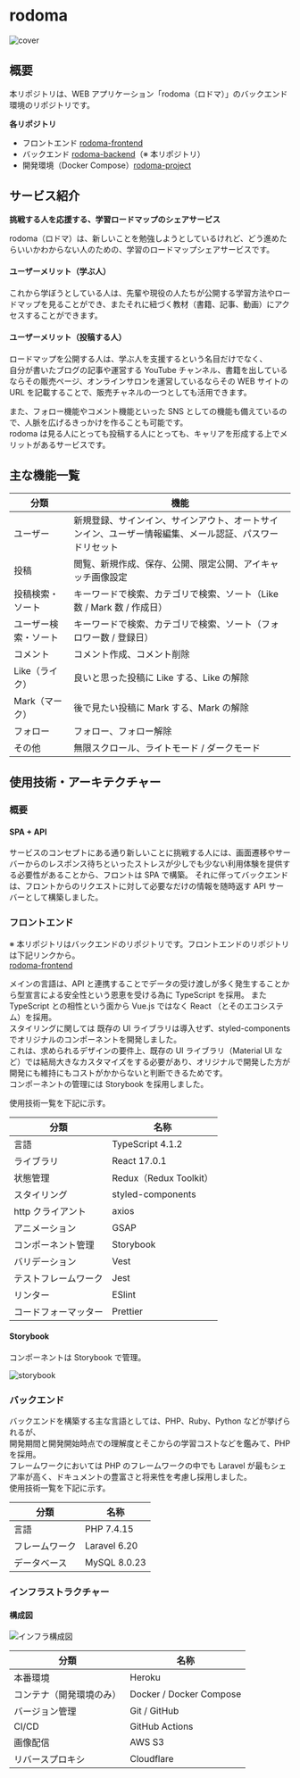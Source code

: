 # rodoma

![cover](https://raw.githubusercontent.com/kentsunekawa/rodoma-frontend/main/doc/img/cover.png)

## 概要

本リポジトリは、WEB アプリケーション「rodoma（ロドマ）」のバックエンド環境のリポジトリです。

**各リポジトリ**

-   フロントエンド [rodoma-frontend](https://github.com/kentsunekawa/rodoma-frontend)
-   バックエンド [rodoma-backend](https://github.com/kentsunekawa/rodoma-backend)（※ 本リポジトリ）
-   開発環境（Docker Compose）[rodoma-project](https://github.com/kentsunekawa/rodoma-project)

## サービス紹介

**挑戦する人を応援する、学習ロードマップのシェアサービス**

rodoma（ロドマ）は、新しいことを勉強しようとしているけれど、どう進めたらいいかわからない人のための、学習のロードマップシェアサービスです。

#### ユーザーメリット（学ぶ人）

これから学ぼうとしている人は、先輩や現役の人たちが公開する学習方法やロードマップを見ることができ、またそれに紐づく教材（書籍、記事、動画）にアクセスすることができます。

#### ユーザーメリット（投稿する人）

ロードマップを公開する人は、学ぶ人を支援するという名目だけでなく、  
自分が書いたブログの記事や運営する YouTube チャンネル、書籍を出しているならその販売ページ、オンラインサロンを運営しているならその WEB サイトの URL を記載することで、販売チャネルの一つとしても活用できます。

また、フォロー機能やコメント機能といった SNS としての機能も備えているので、人脈を広げるきっかけを作ることも可能です。  
rodoma は見る人にとっても投稿する人にとっても、キャリアを形成する上でメリットがあるサービスです。

## 主な機能一覧

| 分類                 | 機能                                                                                                   |
| -------------------- | ------------------------------------------------------------------------------------------------------ |
| ユーザー             | 新規登録、サインイン、サインアウト、オートサインイン、ユーザー情報編集、メール認証、パスワードリセット |
| 投稿                 | 閲覧、新規作成、保存、公開、限定公開、アイキャッチ画像設定                                             |
| 投稿検索・ソート     | キーワードで検索、カテゴリで検索、ソート（Like 数 / Mark 数 / 作成日）                                 |
| ユーザー検索・ソート | キーワードで検索、カテゴリで検索、ソート（フォロワー数 / 登録日）                                      |
| コメント             | コメント作成、コメント削除                                                                             |
| Like（ライク）       | 良いと思った投稿に Like する、Like の解除                                                              |
| Mark（マーク）       | 後で見たい投稿に Mark する、Mark の解除                                                                |
| フォロー             | フォロー、フォロー解除                                                                                 |
| その他               | 無限スクロール、ライトモード / ダークモード                                                            |

## 使用技術・アーキテクチャー

### 概要

#### SPA + API

サービスのコンセプトにある通り新しいことに挑戦する人には、画面遷移やサーバーからのレスポンス待ちといったストレスが少しでも少ない利用体験を提供する必要性があることから、フロントは SPA で構築。
それに伴ってバックエンドは、フロントからのリクエストに対して必要なだけの情報を随時返す API サーバーとして構築しました。

### フロントエンド

※ 本リポジトリはバックエンドのリポジトリです。フロントエンドのリポジトリは下記リンクから。  
[rodoma-frontend](https://github.com/kentsunekawa/rodoma-frontend)

メインの言語は、API と連携することでデータの受け渡しが多く発生することから型宣言による安全性という恩恵を受ける為に TypeScript を採用。
また TypeScript との相性という面から Vue.js ではなく React （とそのエコシステム）を採用。  
スタイリングに関しては 既存の UI ライブラリは導入せず、styled-components でオリジナルのコンポーネントを開発しました。  
これは、求められるデザインの要件上、既存の UI ライブラリ（Material UI など）では結局大きなカスタマイズをする必要があり、オリジナルで開発した方が開発にも維持にもコストがかからないと判断できるためです。  
コンポーネントの管理には Storybook を採用しました。

使用技術一覧を下記に示す。

| 分類                 | 名称                   |
| -------------------- | ---------------------- |
| 言語                 | TypeScript 4.1.2       |
| ライブラリ           | React 17.0.1           |
| 状態管理             | Redux（Redux Toolkit） |
| スタイリング         | styled-components      |
| http クライアント    | axios                  |
| アニメーション       | GSAP                   |
| コンポーネント管理   | Storybook              |
| バリデーション       | Vest                   |
| テストフレームワーク | Jest                   |
| リンター             | ESlint                 |
| コードフォーマッター | Prettier               |

#### Storybook

コンポーネントは Storybook で管理。

![storybook](https://raw.githubusercontent.com/kentsunekawa/rodoma-frontend/main/doc/img/storybook.jpg)

### バックエンド

バックエンドを構築する主な言語としては、PHP、Ruby、Python などが挙げられるが、  
開発期間と開発開始時点での理解度とそこからの学習コストなどを鑑みて、PHP を採用。  
フレームワークにおいては PHP のフレームワークの中でも Laravel が最もシェア率が高く、ドキュメントの豊富さと将来性を考慮し採用しました。  
使用技術一覧を下記に示す。

| 分類           | 名称         |
| -------------- | ------------ |
| 言語           | PHP 7.4.15   |
| フレームワーク | Laravel 6.20 |
| データベース   | MySQL 8.0.23 |

### インフラストラクチャー

#### 構成図

![インフラ構成図](https://raw.githubusercontent.com/kentsunekawa/rodoma-frontend/main/doc/img/network.jpg)

| 分類                     | 名称                    |
| ------------------------ | ----------------------- |
| 本番環境                 | Heroku                  |
| コンテナ（開発環境のみ） | Docker / Docker Compose |
| バージョン管理           | Git / GitHub            |
| CI/CD                    | GitHub Actions          |
| 画像配信                 | AWS S3                  |
| リバースプロキシ         | Cloudflare              |
